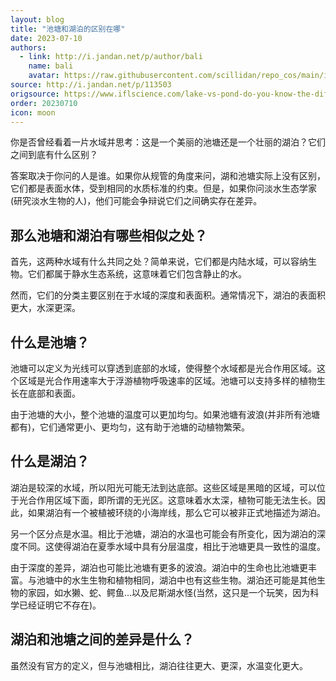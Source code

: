 ```yaml
---
layout: blog
title: "池塘和湖泊的区别在哪"
date: 2023-07-10
authors:
  - link: http://i.jandan.net/p/author/bali
    name: bali
    avatar: https://raw.githubusercontent.com/scillidan/repo_cos/main/icon/jin_grey.png
source: http://i.jandan.net/p/113503
origsource: https://www.iflscience.com/lake-vs-pond-do-you-know-the-difference-69664
order: 20230710
icon: moon
---
```


你是否曾经看着一片水域并思考：这是一个美丽的池塘还是一个壮丽的湖泊？它们之间到底有什么区别？

答案取决于你问的人是谁。如果你从规管的角度来问，湖和池塘实际上没有区别，它们都是表面水体，受到相同的水质标准的约束。但是，如果你问淡水生态学家(研究淡水生物的人)，他们可能会争辩说它们之间确实存在差异。

## 那么池塘和湖泊有哪些相似之处？

首先，这两种水域有什么共同之处？简单来说，它们都是内陆水域，可以容纳生物。它们都属于静水生态系统，这意味着它们包含静止的水。

然而，它们的分类主要区别在于水域的深度和表面积。通常情况下，湖泊的表面积更大，水深更深。

## 什么是池塘？

池塘可以定义为光线可以穿透到底部的水域，使得整个水域都是光合作用区域。这个区域是光合作用速率大于浮游植物呼吸速率的区域。池塘可以支持多样的植物生长在底部和表面。

由于池塘的大小，整个池塘的温度可以更加均匀。如果池塘有波浪(并非所有池塘都有)，它们通常更小、更均匀，这有助于池塘的动植物繁荣。

## 什么是湖泊？

湖泊是较深的水域，所以阳光可能无法到达底部。这些区域是黑暗的区域，可以位于光合作用区域下面，即所谓的无光区。这意味着水太深，植物可能无法生长。因此，如果湖泊有一个被植被环绕的小海岸线，那么它可以被非正式地描述为湖泊。

另一个区分点是水温。相比于池塘，湖泊的水温也可能会有所变化，因为湖泊的深度不同。这使得湖泊在夏季水域中具有分层温度，相比于池塘更具一致性的温度。

由于深度的差异，湖泊也可能比池塘有更多的波浪。湖泊中的生命也比池塘更丰富。与池塘中的水生生物和植物相同，湖泊中也有这些生物。湖泊还可能是其他生物的家园，如水獭、蛇、鳄鱼...以及尼斯湖水怪(当然，这只是一个玩笑，因为科学已经证明它不存在)。

## 湖泊和池塘之间的差异是什么？

虽然没有官方的定义，但与池塘相比，湖泊往往更大、更深，水温变化更大。